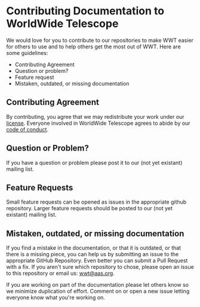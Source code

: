 # Contributing Documentation to WorldWide Telescope

We would love for you to contribute to our repositories to make WWT easier for others to use and to help others get the most out of WWT. Here are some guidelines:

* Contributing Agreement
* Question or problem?
* Feature request
* Mistaken, outdated, or missing documentation

## Contributing Agreement

By contributing, you agree that we may redistribute your work under our [license](LICENSE). Everyone involved in WorldWide Telescope agrees to abide by our [code of conduct](conduct.md).

## Question or Problem?
If you have a question or problem please post it to our (not yet existant) mailing list.

## Feature Requests
Small feature requests can be opened as issues in the appropriate github repository. Larger feature requests should be posted to our (not yet existant) mailing list.

## Mistaken, outdated, or missing documentation
If you find a mistake in the documentation, or that it is outdated, or that there is a missing piece, you can help us by submitting an issue to the appropriate GitHub Repository. Even better you can submit a Pull Request with a fix. If you aren't sure which repository to chose, please open an issue to this repository or email us: wwt@aas.org.

If you are working on part of the documentation please let others know so we minimize duplication of effort. Comment on or open a new issue letting everyone know what you're working on.

